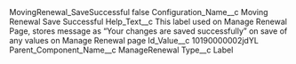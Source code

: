 <?xml version="1.0" encoding="UTF-8"?>
<CustomMetadata xmlns="http://soap.sforce.com/2006/04/metadata" xmlns:xsi="http://www.w3.org/2001/XMLSchema-instance" xmlns:xsd="http://www.w3.org/2001/XMLSchema">
    <label>MovingRenewal_SaveSuccessful</label>
    <protected>false</protected>
    <values>
        <field>Configuration_Name__c</field>
        <value xsi:type="xsd:string">Moving Renewal Save Successful</value>
    </values>
    <values>
        <field>Help_Text__c</field>
        <value xsi:type="xsd:string">This label used on Manage Renewal Page, stores message as “Your changes are saved successfully” on save of any values on Manage Renewal page</value>
    </values>
    <values>
        <field>Id_Value__c</field>
        <value xsi:type="xsd:string">10190000002jdYL</value>
    </values>
    <values>
        <field>Parent_Component_Name__c</field>
        <value xsi:type="xsd:string">ManageRenewal</value>
    </values>
    <values>
        <field>Type__c</field>
        <value xsi:type="xsd:string">Label</value>
    </values>
</CustomMetadata>
